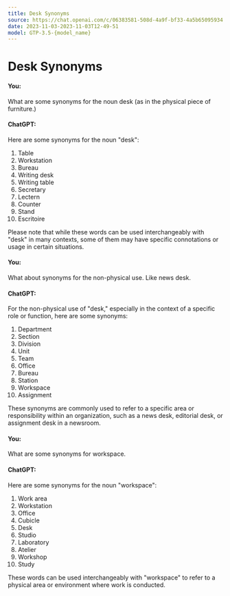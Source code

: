 ```yaml
---
title: Desk Synonyms
source: https://chat.openai.com/c/06383581-508d-4a9f-bf33-4a5b65095934
date: 2023-11-03-2023-11-03T12-49-51
model: GTP-3.5-{model_name}
---
```


# Desk Synonyms

#### You:
What are some synonyms for the noun desk (as in the physical piece of furniture.)

#### ChatGPT:
Here are some synonyms for the noun "desk":

1. Table
2. Workstation
3. Bureau
4. Writing desk
5. Writing table
6. Secretary
7. Lectern
8. Counter
9. Stand
10. Escritoire

Please note that while these words can be used interchangeably with "desk" in many contexts, some of them may have specific connotations or usage in certain situations.


#### You:
What about synonyms for the non-physical use. Like news desk.

#### ChatGPT:
For the non-physical use of "desk," especially in the context of a specific role or function, here are some synonyms:

1. Department
2. Section
3. Division
4. Unit
5. Team
6. Office
7. Bureau
8. Station
9. Workspace
10. Assignment

These synonyms are commonly used to refer to a specific area or responsibility within an organization, such as a news desk, editorial desk, or assignment desk in a newsroom.


#### You:
What are some synonyms for workspace.

#### ChatGPT:
Here are some synonyms for the noun "workspace":

1. Work area
2. Workstation
3. Office
4. Cubicle
5. Desk
6. Studio
7. Laboratory
8. Atelier
9. Workshop
10. Study

These words can be used interchangeably with "workspace" to refer to a physical area or environment where work is conducted.
